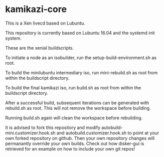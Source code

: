 kamikazi-core
===============

This is a Xen livecd based on Lubuntu.

This repository is currently based on Lubuntu 16.04 and the systemd init system.

These are the xenial buildscripts.

To initiate a node as an isobuilder, run the setup-build-environment.sh as root.

To build the minilubuntu intermediary iso, run mini-rebuild.sh as root from within the buildscript directory.

To build the final kamikazi iso, run build.sh as root from within the buildscript directory.

After a successful build, subsequent iterations can be generated with rebuild.sh as root. This will not remove the workspace before building.

Running build.sh again will clean the workspace before rebuilding.

It is advised to fork this repository and modify autobuild-mini.customizer.hook.sh and autobuild.customizer.hook.sh to point at your own forked repository on github. Then your own repository changes will permanantly override your own builds. Check out how disker-gui is retrieved for an example on how to include your own git repos!

